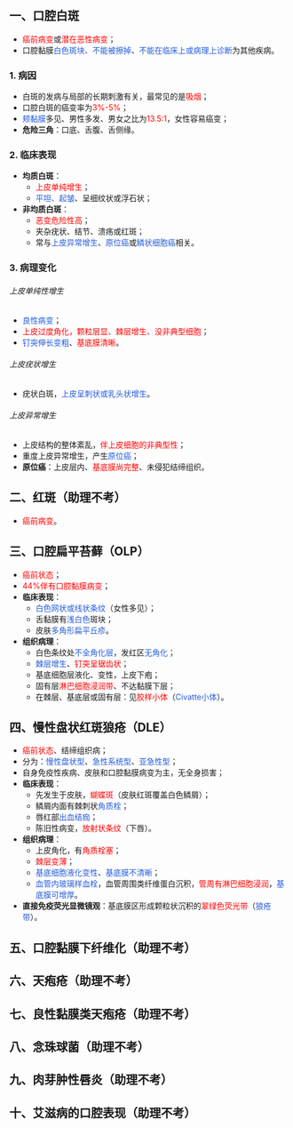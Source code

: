 ## 一、口腔白斑
* <font color="#ff0000">癌前病变</font>或<font color="#ff0000">潜在恶性病变</font>；
* 口腔黏膜<font color="#245bdb">白色斑块、不能被擦掉</font>、<font color="#245bdb">不能在临床上或病理上诊断</font>为其他疾病。
### 1. 病因
* 白斑的发病与局部的长期刺激有关，最常见的是<font color="#ff0000">吸烟</font>；
* 口腔白斑的癌变率为<font color="#ff0000">3%-5%</font>；
* <font color="#245bdb">颊黏膜</font>多见、男性多发、男女之比为<font color="#ff0000">13.5:1</font>，女性容易癌变；
* **危险三角**：口底、舌腹、舌侧缘。
### 2. 临床表现
* **均质白斑**：
	* <font color="#ff0000">上皮单纯增生</font>；
	* <font color="#245bdb">平坦、起皱</font>、呈细纹状或浮石状；
* **非均质白斑**：
	* <font color="#ff0000">恶变危险性高</font>；
	* 夹杂疣状、结节、溃疡或红斑；
	* 常与<font color="#245bdb">上皮异常增生</font>、<font color="#245bdb">原位癌</font>或<font color="#245bdb">鳞状细胞癌</font>相关。
### 3. 病理变化
###### 上皮单纯性增生
* <font color="#245bdb">良性病变</font>；
* <font color="#ff0000">上皮过度角化，颗粒层显、棘层增生、没非典型细胞</font>；
* <font color="#245bdb">钉突伸长变粗</font>、<font color="#ff0000">基底膜清晰</font>。
###### 上皮疣状增生
* 疣状白斑，<font color="#245bdb">上皮呈刺状或乳头状增生</font>。
###### 上皮异常增生
* 上皮结构的整体紊乱，<font color="#ff0000">伴上皮细胞的非典型性</font>；
* 重度上皮异常增生，产生<font color="#245bdb">原位癌</font>；
* **原位癌**：上皮层内、<font color="#ff0000">基底膜尚完整</font>、未侵犯结缔组织。

## 二、红斑（助理不考）
* <font color="#ff0000">癌前病变</font>。

## 三、口腔扁平苔藓（OLP）
* <font color="#ff0000">癌前状态</font>；
* <font color="#ff0000">44%伴有口腔黏膜病变</font>；
* **临床表现**：
	* <font color="#245bdb">白色网状或线状条纹</font>（女性多见）；
	* 舌黏膜有<font color="#245bdb">浅白色</font>斑块；
	* 皮肤<font color="#245bdb">多角形扁平丘疹</font>。
* **组织病理**：
	* 白色条纹处<font color="#245bdb">不全角化层</font>，发红区<font color="#245bdb">无角化</font>；
	* <font color="#245bdb">棘层增生</font>、<font color="#ff0000">钉突呈锯齿状</font>；
	* 基底细胞层液化、变性，上皮下疱；
	* 固有层<font color="#ff0000">淋巴细胞浸润带</font>、不达黏膜下层；
	* 在棘层、基底层或固有层：见<font color="#ff0000">胶样小体</font>（<font color="#245bdb">Civatte小体</font>）。

## 四、慢性盘状红斑狼疮（DLE）
* <font color="#ff0000">癌前状态</font>、结缔组织病；
* 分为：<font color="#245bdb">慢性盘状型</font>、<font color="#245bdb">急性系统型</font>、<font color="#245bdb">亚急性型</font>；
* 自身免疫性疾病、皮肤和口腔黏膜病变为主，无全身损害；
* **临床表现**：
	* 先发生于皮肤，<font color="#ff0000">蝴蝶斑</font>（皮肤红斑覆盖白色鳞屑）；
	* 鳞屑内面有棘刺状<font color="#245bdb">角质栓</font>；
	* 唇红部<font color="#245bdb">出血结痂</font>；
	* 陈旧性病变，<font color="#ff0000">放射状条纹</font>（下唇）。
* **组织病理**：
	* 上皮角化，有<font color="#ff0000">角质栓塞</font>；
	* <font color="#ff0000">棘层变薄</font>；
	* <font color="#245bdb">基底细胞液化变性</font>、<font color="#245bdb">基底膜不清晰</font>；
	* <font color="#245bdb">血管内玻璃样血栓</font>，血管周围类纤维蛋白沉积，<font color="#ff0000">管周有淋巴细胞浸润</font>，<font color="#245bdb">基底膜可增厚</font>。
* **直接免疫荧光显微镜观**：基底膜区形成颗粒状沉积的<font color="#ff0000">翠绿色荧光带</font>（<font color="#245bdb">狼疮带</font>）。

## 五、口腔黏膜下纤维化（助理不考）

## 六、天疱疮（助理不考）

## 七、良性黏膜类天疱疮（助理不考）

## 八、念珠球菌（助理不考）

## 九、肉芽肿性唇炎（助理不考）

## 十、艾滋病的口腔表现（助理不考）











